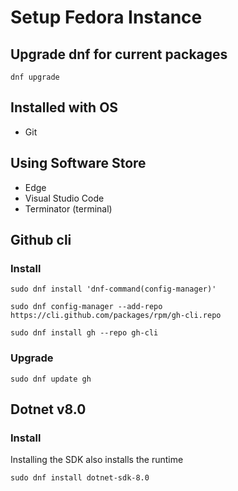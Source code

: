 # Setup Fedora Instance

## Upgrade dnf for current packages

    dnf upgrade

## Installed with OS
- Git

## Using Software Store
- Edge
- Visual Studio Code
- Terminator (terminal)

## Github cli

### Install
    sudo dnf install 'dnf-command(config-manager)'

    sudo dnf config-manager --add-repo https://cli.github.com/packages/rpm/gh-cli.repo    

    sudo dnf install gh --repo gh-cli
   
### Upgrade

    sudo dnf update gh

## Dotnet v8.0

### Install

Installing the SDK also installs the runtime

    sudo dnf install dotnet-sdk-8.0
